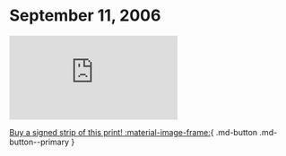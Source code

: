 # September 11, 2006

![](https://www.achewood.com/comic.php?date=09112006)

[Buy a signed strip of this print! :material-image-frame:](https://achewood-holiday-pop-up.myshopify.com/products/strip#09112006){ .md-button .md-button--primary }
